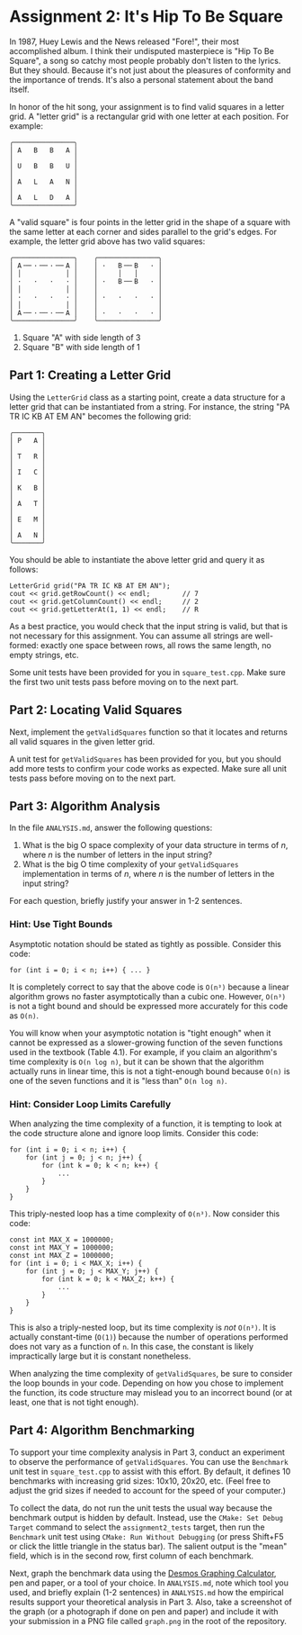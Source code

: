 # Assignment 2: It's Hip To Be Square

In 1987, Huey Lewis and the News released "Fore!", their most accomplished album. I think their undisputed masterpiece is "Hip To Be Square", a song so catchy most people probably don't listen to the lyrics. But they should. Because it's not just about the pleasures of conformity and the importance of trends. It's also a personal statement about the band itself.

In honor of the hit song, your assignment is to find valid squares in a letter grid. A "letter grid" is a rectangular grid with one letter at each position. For example:

    ╭───────────────╮
    │ A   B   B   A │
    │               │
    │ U   B   B   U │
    │               │
    │ A   L   A   N │
    │               │
    │ A   L   D   A │
    ╰───────────────╯

A "valid square" is four points in the letter grid in the shape of a square with the same letter at each corner and sides parallel to the grid's edges. For example, the letter grid above has two valid squares:

    ╭───────────────╮    ╭───────────────╮
    │ A╶─╴·╶─╴·╶─╴A │    │ ·   B╶─╴B   · │
    │ │           │ │    │     │   │     │
    │ ·   ·   ·   · │    │ ·   B╶─╴B   · │
    │ │           │ │    │               │
    │ ·   ·   ·   · │    │ ·   ·   ·   · │
    │ │           │ │    │               │
    │ A╶─╴·╶─╴·╶─╴A │    │ ·   ·   ·   · │
    ╰───────────────╯    ╰───────────────╯

1. Square "A" with side length of 3
2. Square "B" with side length of 1

## Part 1: Creating a Letter Grid

Using the `LetterGrid` class as a starting point, create a data structure for a letter grid that can be instantiated from a string. For instance, the string "PA TR IC KB AT EM AN" becomes the following grid:

    ╭───────╮
    │ P   A │
    │       │
    │ T   R │
    │       │
    │ I   C │
    │       │
    │ K   B │
    │       │
    │ A   T │
    │       │
    │ E   M │
    │       │
    │ A   N │
    ╰───────╯

You should be able to instantiate the above letter grid and query it as follows:

    LetterGrid grid("PA TR IC KB AT EM AN");
    cout << grid.getRowCount() << endl;        // 7
    cout << grid.getColumnCount() << endl;     // 2
    cout << grid.getLetterAt(1, 1) << endl;    // R

As a best practice, you would check that the input string is valid, but that is not necessary for this assignment. You can assume all strings are well-formed: exactly one space between rows, all rows the same length, no empty strings, etc.

Some unit tests have been provided for you in `square_test.cpp`. Make sure the first two unit tests pass before moving on to the next part.

## Part 2: Locating Valid Squares

Next, implement the `getValidSquares` function so that it locates and returns all valid squares in the given letter grid.

A unit test for `getValidSquares` has been provided for you, but you should add more tests to confirm your code works as expected. Make sure all unit tests pass before moving on to the next part.

## Part 3: Algorithm Analysis

In the file `ANALYSIS.md`, answer the following questions:

1. What is the big O space complexity of your data structure in terms of _n_, where _n_ is the number of letters in the input string?
2. What is the big O time complexity of your `getValidSquares` implementation in terms of _n_, where _n_ is the number of letters in the input string?

For each question, briefly justify your answer in 1-2 sentences.

### Hint: Use Tight Bounds

Asymptotic notation should be stated as tightly as possible. Consider this code:

    for (int i = 0; i < n; i++) { ... }

It is completely correct to say that the above code is `O(n³)` because a linear algorithm grows no faster asymptotically than a cubic one. However, `O(n³)` is not a tight bound and should be expressed more accurately for this code as `O(n)`.

You will know when your asymptotic notation is "tight enough" when it cannot be expressed as a slower-growing function of the seven functions used in the textbook (Table 4.1). For example, if you claim an algorithm's time complexity is `O(n log n)`, but it can be shown that the algorithm actually runs in linear time, this is not a tight-enough bound because `O(n)` is one of the seven functions and it is "less than" `O(n log n)`.

### Hint: Consider Loop Limits Carefully

When analyzing the time complexity of a function, it is tempting to look at the code structure alone and ignore loop limits. Consider this code:

    for (int i = 0; i < n; i++) {
        for (int j = 0; j < n; j++) {
            for (int k = 0; k < n; k++) {
                ...
            }
        }
    }

This triply-nested loop has a time complexity of `O(n³)`. Now consider this code:

    const int MAX_X = 1000000;
    const int MAX_Y = 1000000;
    const int MAX_Z = 1000000;
    for (int i = 0; i < MAX_X; i++) {
        for (int j = 0; j < MAX_Y; j++) {
            for (int k = 0; k < MAX_Z; k++) {
                ...
            }
        }
    }

This is also a triply-nested loop, but its time complexity is _not_ `O(n³)`. It is actually constant-time (`O(1)`) because the number of operations performed does not vary as a function of `n`. In this case, the constant is likely impractically large but it is constant nonetheless.

When analyzing the time complexity of `getValidSquares`, be sure to consider the loop bounds in your code. Depending on how you chose to implement the function, its code structure may mislead you to an incorrect bound (or at least, one that is not tight enough).

## Part 4: Algorithm Benchmarking

To support your time complexity analysis in Part 3, conduct an experiment to observe the performance of `getValidSquares`. You can use the `Benchmark` unit test in `square_test.cpp` to assist with this effort. By default, it defines 10 benchmarks with increasing grid sizes: 10x10, 20x20, etc. (Feel free to adjust the grid sizes if needed to account for the speed of your computer.)

To collect the data, do not run the unit tests the usual way because the benchmark output is hidden by default. Instead, use the `CMake: Set Debug Target` command to select the `assignment2_tests` target, then run the `Benchmark` unit test using `CMake: Run Without Debugging` (or press Shift+F5 or click the little triangle in the status bar). The salient output is the "mean" field, which is in the second row, first column of each benchmark.

Next, graph the benchmark data using the [Desmos Graphing Calculator](https://www.desmos.com/calculator), pen and paper, or a tool of your choice. In `ANALYSIS.md`, note which tool you used, and briefly explain (1-2 sentences) in `ANALYSIS.md` how the empirical results support your theoretical analysis in Part 3. Also, take a screenshot of the graph (or a photograph if done on pen and paper) and include it with your submission in a PNG file called `graph.png` in the root of the repository.
